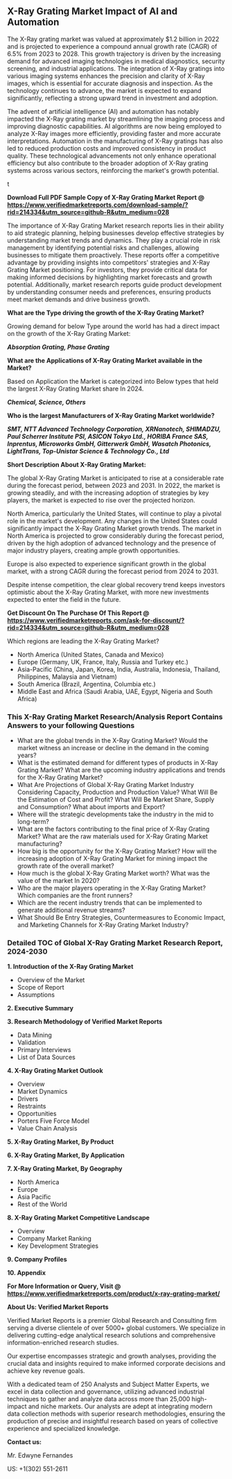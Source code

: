 <h2>X-Ray Grating Market Impact of AI and Automation</h2><p>The X-Ray grating market was valued at approximately $1.2 billion in 2022 and is projected to experience a compound annual growth rate (CAGR) of 6.5% from 2023 to 2028. This growth trajectory is driven by the increasing demand for advanced imaging technologies in medical diagnostics, security screening, and industrial applications. The integration of X-Ray gratings into various imaging systems enhances the precision and clarity of X-Ray images, which is essential for accurate diagnosis and inspection. As the technology continues to advance, the market is expected to expand significantly, reflecting a strong upward trend in investment and adoption.</p><p>The advent of artificial intelligence (AI) and automation has notably impacted the X-Ray grating market by streamlining the imaging process and improving diagnostic capabilities. AI algorithms are now being employed to analyze X-Ray images more efficiently, providing faster and more accurate interpretations. Automation in the manufacturing of X-Ray gratings has also led to reduced production costs and improved consistency in product quality. These technological advancements not only enhance operational efficiency but also contribute to the broader adoption of X-Ray grating systems across various sectors, reinforcing the market's growth potential.</p>t</p><p id="" class=""><strong>Download Full PDF Sample Copy of X-Ray Grating Market Report @ <a href="https://www.verifiedmarketreports.com/download-sample/?rid=214334&utm_source=github-R&utm_medium=028" target="_blank">https://www.verifiedmarketreports.com/download-sample/?rid=214334&utm_source=github-R&utm_medium=028</a></strong></p><p>The importance of&nbsp;X-Ray Grating Market research reports lies in their ability to aid strategic planning, helping businesses develop effective strategies by understanding market trends and dynamics. They play a crucial role in risk management by identifying potential risks and challenges, allowing businesses to mitigate them proactively. These reports offer a competitive advantage by providing insights into competitors' strategies and X-Ray Grating Market positioning. For investors, they provide critical data for making informed decisions by highlighting market forecasts and growth potential. Additionally, market research reports guide product development by understanding consumer needs and preferences, ensuring products meet market demands and drive business growth.</p><p><strong>What are the&nbsp;Type driving the growth of the X-Ray Grating Market?</strong></p><p id="" class="">Growing demand for below Type around the world has had a direct impact on the growth of the X-Ray Grating Market:</p><em><strong>Absorption Grating, Phase Grating</strong></em></p><strong>What are the&nbsp;Applications&nbsp;of X-Ray Grating Market available in the Market?</strong></p><p id="" class="">Based on Application the Market is categorized into Below types that held the largest X-Ray Grating Market share In 2024.</p><em><strong>Chemical, Science, Others</strong></em></p><strong>Who is the largest Manufacturers of X-Ray Grating Market worldwide?</strong></p><p><em><strong>SMT, NTT Advanced Technology Corporation, XRNanotech, SHIMADZU, Paul Scherrer Institute PSI, ASICON Tokyo Ltd., HORIBA France SAS, Inprentus, Microworks GmbH, Gitterwerk GmbH, Wasatch Photonics, LightTrans, Top-Unistar Science & Technology Co., Ltd</strong></em></p><p id="" class=""><strong>Short Description About X-Ray Grating Market:</strong></p><p>The global X-Ray Grating Market is anticipated to rise at a considerable rate during the forecast period, between 2023 and 2031. In 2022, the market is growing steadily, and with the increasing adoption of strategies by key players, the market is expected to rise over the projected horizon.</p><p>North America, particularly the United States, will continue to play a pivotal role in the market's development. Any changes in the United States could significantly impact the X-Ray Grating Market growth trends. The market in North America is projected to grow considerably during the forecast period, driven by the high adoption of advanced technology and the presence of major industry players, creating ample growth opportunities.</p><p>Europe is also expected to experience significant growth in the global market, with a strong CAGR during the forecast period from 2024 to 2031.</p><p>Despite intense competition, the clear global recovery trend keeps investors optimistic about the X-Ray Grating Market, with more new investments expected to enter the field in the future.</p><p id="" class=""><strong>Get Discount On The Purchase Of This Report @ <a href="https://www.verifiedmarketreports.com/ask-for-discount/?rid=214334&utm_source=github-R&utm_medium=028" target="_blank">https://www.verifiedmarketreports.com/ask-for-discount/?rid=214334&utm_source=github-R&utm_medium=028</a></strong></p>Which regions are leading the X-Ray Grating Market?</p><ul><li>North America (United States, Canada and Mexico)</li><li>Europe (Germany, UK, France, Italy, Russia and Turkey etc.)</li><li>Asia-Pacific (China, Japan, Korea, India, Australia, Indonesia, Thailand, Philippines, Malaysia and Vietnam)</li><li>South America (Brazil, Argentina, Columbia etc.)</li><li>Middle East and Africa (Saudi Arabia, UAE, Egypt, Nigeria and South Africa)</li></ul><h3 id="" class="">This X-Ray Grating Market Research/Analysis Report Contains Answers to your following Questions</h3><ul><li>What are the global trends in the X-Ray Grating Market? Would the market witness an increase or decline in the demand in the coming years?</li><li>What is the estimated demand for different types of products in X-Ray Grating Market? What are the upcoming industry applications and trends for the X-Ray Grating Market?</li><li>What Are Projections of Global X-Ray Grating Market Industry Considering Capacity, Production and Production Value? What Will Be the Estimation of Cost and Profit? What Will Be Market Share, Supply and Consumption? What about imports and Export?</li><li>Where will the strategic developments take the industry in the mid to long-term?</li><li>What are the factors contributing to the final price of X-Ray Grating Market? What are the raw materials used for X-Ray Grating Market manufacturing?</li><li>How big is the opportunity for the X-Ray Grating Market? How will the increasing adoption of X-Ray Grating Market for mining impact the growth rate of the overall market?</li><li>How much is the global X-Ray Grating Market worth? What was the value of the market In 2020?</li><li>Who are the major players operating in the X-Ray Grating Market? Which companies are the front runners?</li><li>Which are the recent industry trends that can be implemented to generate additional revenue streams?</li><li>What Should Be Entry Strategies, Countermeasures to Economic Impact, and Marketing Channels for X-Ray Grating Market Industry?</li></ul><h3 id="" class="">Detailed TOC of Global X-Ray Grating Market Research Report, 2024-2030</h3><p id="" class=""><strong>1. Introduction of the X-Ray Grating Market</strong></p><ul><li>Overview of the Market</li><li>Scope of Report</li><li>Assumptions</li></ul><p id="" class=""><strong>2. Executive Summary</strong></p><p id="" class=""><strong>3. Research Methodology of Verified Market Reports</strong></p><ul><li>Data Mining</li><li>Validation</li><li>Primary Interviews</li><li>List of Data Sources</li></ul><p id="" class=""><strong>4. X-Ray Grating Market Outlook</strong></p><ul><li>Overview</li><li>Market Dynamics</li><li>Drivers</li><li>Restraints</li><li>Opportunities</li><li>Porters Five Force Model</li><li>Value Chain Analysis</li></ul><p id="" class=""><strong>5. X-Ray Grating Market, By Product</strong></p><p id="" class=""><strong>6. X-Ray Grating Market, By Application</strong></p><p id="" class=""><strong>7. X-Ray Grating Market, By Geography</strong></p><ul><li>North America</li><li>Europe</li><li>Asia Pacific</li><li>Rest of the World</li></ul><p id="" class=""><strong>8. X-Ray Grating Market Competitive Landscape</strong></p><ul><li>Overview</li><li>Company Market Ranking</li><li>Key Development Strategies</li></ul><p id="" class=""><strong>9. Company Profiles</strong></p><p id="" class=""><strong>10. Appendix</strong></p><p id="" class=""><strong>For More Information or Query, Visit @ <a href="https://www.verifiedmarketreports.com/product/x-ray-grating-market/" target="_blank">https://www.verifiedmarketreports.com/product/x-ray-grating-market/</a></strong></p><p id="" class=""><strong>About Us: Verified Market Reports</strong></p><p id="" class="">Verified Market Reports is a premier Global Research and Consulting firm serving a diverse clientele of over 5000+ global customers. We specialize in delivering cutting-edge analytical research solutions and comprehensive information-enriched research studies.</p><p id="" class="">Our expertise encompasses strategic and growth analyses, providing the crucial data and insights required to make informed corporate decisions and achieve key revenue goals.</p><p id="" class="">With a dedicated team of 250 Analysts and Subject Matter Experts, we excel in data collection and governance, utilizing advanced industrial techniques to gather and analyze data across more than 25,000 high-impact and niche markets. Our analysts are adept at integrating modern data collection methods with superior research methodologies, ensuring the production of precise and insightful research based on years of collective experience and specialized knowledge.</p><p id="" class=""><strong>Contact us:</strong></p><p id="" class="">Mr. Edwyne Fernandes</p><p id="" class="">US: +1(302) 551-2611</p>
